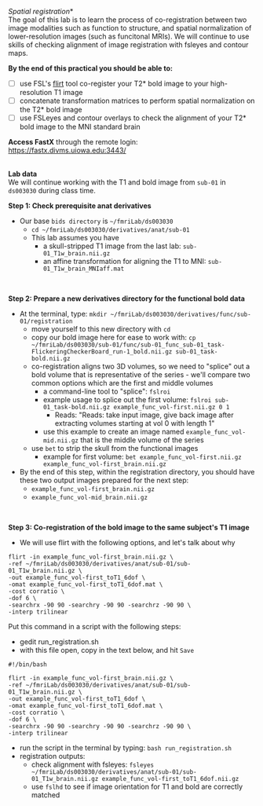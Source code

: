 *Spatial registration**
</br>
The goal of this lab is to learn the process of co-registration between two image modalities such as function to structure, and spatial normalization of lower-resolution images (such as funcitonal MRIs). We will continue to use skills of checking alignment of image registration with fsleyes and contour maps.
</br>

**By the end of this practical you should be able to:** <br/>
* [ ] use FSL's [flirt](http://web.mit.edu/fsl_v5.0.10/fsl/doc/wiki/FLIRT(2f)UserGuide.html) tool co-register your T2* bold image to your high-resolution T1 image <br/>
* [ ] concatenate transformation matrices to perform spatial normalization on the T2* bold image <br/> 
* [ ] use FSLeyes and contour overlays to check the alignment of your T2* bold image to the MNI standard brain <br/> 

**Access FastX** through the remote login: <br>
https://fastx.divms.uiowa.edu:3443/  <br/>
<br/>

**Lab data** <br>
We will continue working with the T1 and bold image from `sub-01` in `ds003030` during class time.

**Step 1: Check prerequisite anat derivatives** <br>
* Our base `bids directory` is `~/fmriLab/ds003030`
    * `cd ~/fmriLab/ds003030/derivatives/anat/sub-01`
    * This lab assumes you have 
        * a skull-stripped T1 image from the last lab: `sub-01_T1w_brain.nii.gz`
        * an affine transformation for aligning the T1 to MNI: `sub-01_T1w_brain_MNIaff.mat`
</br>

**Step 2: Prepare a new derivatives directory for the functional bold data**
* At the terminal, type: `mkdir ~/fmriLab/ds003030/derivatives/func/sub-01/registration`
    * move yourself to this new directory with `cd`
    * copy our bold image here for ease to work with: `cp ~/fmriLab/ds003030/sub-01/func/sub-01_func_sub-01_task-FlickeringCheckerBoard_run-1_bold.nii.gz sub-01_task-bold.nii.gz`
    * co-registration aligns two 3D volumes, so we need to "splice" out a bold volume that is representative of the series - we'll compare two common options which are the first and middle volumes
        * a command-line tool to "splice": `fslroi` 
        * example usage to splice out the first volume: `fslroi sub-01_task-bold.nii.gz example_func_vol-first.nii.gz 0 1`
            * Reads: "Reads: take input image, give back image after extracting volumes starting at vol 0 with length 1"
        * use this example to create an image named `example_func_vol-mid.nii.gz` that is the middle volume of the series
    * use `bet` to strip the skull from the functional images
        * example for first volume: `bet example_func_vol-first.nii.gz example_func_vol-first_brain.nii.gz`
* By the end of this step, within the registration directory, you should have these two output images prepared for the next step:
    * `example_func_vol-first_brain.nii.gz`
    * `example_func_vol-mid_brain.nii.gz`
</br>

**Step 3: Co-registration of the bold image to the same subject's T1 image**

* We will use flirt with the following options, and let's talk about why

```
flirt -in example_func_vol-first_brain.nii.gz \
-ref ~/fmriLab/ds003030/derivatives/anat/sub-01/sub-01_T1w_brain.nii.gz \
-out example_func_vol-first_toT1_6dof \
-omat example_func_vol-first_toT1_6dof.mat \
-cost corratio \
-dof 6 \
-searchrx -90 90 -searchry -90 90 -searchrz -90 90 \
-interp trilinear
```

Put this command in a script with the following steps:
* gedit run_registration.sh
* with this file open, copy in the text below, and hit `Save`

```
#!/bin/bash

flirt -in example_func_vol-first_brain.nii.gz \
-ref ~/fmriLab/ds003030/derivatives/anat/sub-01/sub-01_T1w_brain.nii.gz \
-out example_func_vol-first_toT1_6dof \
-omat example_func_vol-first_toT1_6dof.mat \
-cost corratio \
-dof 6 \
-searchrx -90 90 -searchry -90 90 -searchrz -90 90 \
-interp trilinear
```

* run the script in the terminal by typing: `bash run_registration.sh`
* registration outputs:
    * check alignment with fsleyes: `fsleyes ~/fmriLab/ds003030/derivatives/anat/sub-01/sub-01_T1w_brain.nii.gz example_func_vol-first_toT1_6dof.nii.gz`
    * use `fslhd` to see if image orientation for T1 and bold are correctly matched










